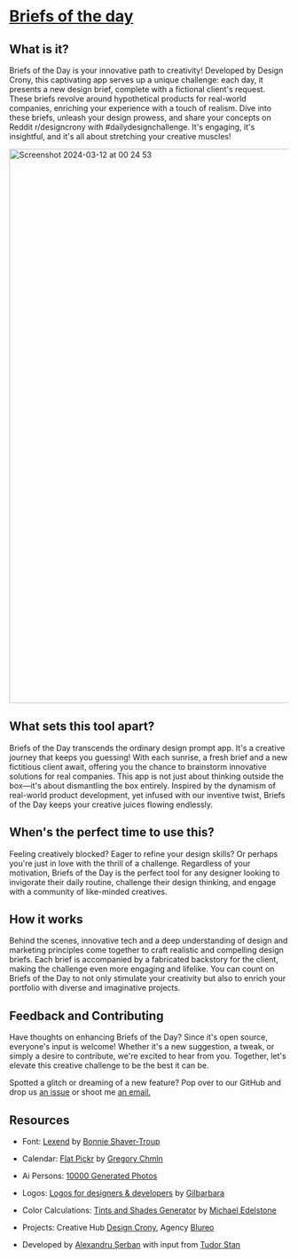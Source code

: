 <h1><a href="briefs.designcrony.com">Briefs of the day</a></h1>

<h2>What is it?</h2>

Briefs of the Day is your innovative path to creativity! Developed by Design Crony, this captivating app serves up a unique challenge: each day, it presents a new design brief, complete with a fictional client's request. These briefs revolve around hypothetical products for real-world companies, enriching your experience with a touch of realism. Dive into these briefs, unleash your design prowess, and share your concepts on Reddit r/designcrony with #dailydesignchallenge. It's engaging, it's insightful, and it's all about stretching your creative muscles!

<img width="999" alt="Screenshot 2024-03-12 at 00 24 53" src="https://github.com/theserban/briefs-of-the-day/assets/134176220/607f752d-592b-401b-be2f-b4539d2dbedf">

<h2>What sets this tool apart?</h2>
Briefs of the Day transcends the ordinary design prompt app. It's a creative journey that keeps you guessing! With each sunrise, a fresh brief and a new fictitious client await, offering you the chance to brainstorm innovative solutions for real companies. This app is not just about thinking outside the box—it's about dismantling the box entirely. Inspired by the dynamism of real-world product development, yet infused with our inventive twist, Briefs of the Day keeps your creative juices flowing endlessly.

<h2>When's the perfect time to use this?</h2>
Feeling creatively blocked? Eager to refine your design skills? Or perhaps you're just in love with the thrill of a challenge. Regardless of your motivation, Briefs of the Day is the perfect tool for any designer looking to invigorate their daily routine, challenge their design thinking, and engage with a community of like-minded creatives.

<h2>How it works</h2>
Behind the scenes, innovative tech and a deep understanding of design and marketing principles come together to craft realistic and compelling design briefs. Each brief is accompanied by a fabricated backstory for the client, making the challenge even more engaging and lifelike. You can count on Briefs of the Day to not only stimulate your creativity but also to enrich your portfolio with diverse and imaginative projects.

<h2>Feedback and Contributing</h2>
Have thoughts on enhancing Briefs of the Day? Since it's open source, everyone's input is welcome! Whether it's a new suggestion, a tweak, or simply a desire to contribute, we're excited to hear from you. Together, let's elevate this creative challenge to be the best it can be.

Spotted a glitch or dreaming of a new feature? Pop over to our GitHub and drop us <a href="https://github.com/theserban/briefs-of-the-day/issues/new">an issue</a> or shoot me <a href="mailto:alexandru@theserban.com">an email.</a>

<h2>Resources</h2>

- Font: <a href="lexend.com">Lexend</a> by <a href="https://www.linkedin.com/in/bonnie-shaver-troup-edd-b3386816/">Bonnie Shaver-Troup</a>

- Calendar: <a href="https://flatpickr.js.org/">Flat Pickr</a> by <a href="https://github.com/chmln/">Gregory Chmln</a>

- Ai Persons: <a href="https://generated.photos/">10000 Generated Photos</a>

- Logos: <a href="https://github.com/gilbarbara/logos">Logos for designers & developers</a> by <a href="[https://github.com/chmln/](https://github.com/gilbarbara">Gilbarbara</a>

- Color Calculations: <a href="https://maketintsandshades.com/">Tints and Shades Generator</a> by <a href="https://michaeledelstone.com/">Michael Edelstone</a>

- Projects: Creative Hub <a href="designcrony.com">Design Crony</a>, Agency <a href="blureo.com">Blureo</a> 

- Developed by <a href="theserban.com">Alexandru Șerban</a> with input from <a href="https://www.linkedin.com/in/tudorcelstan/)">Tudor Stan</a>
